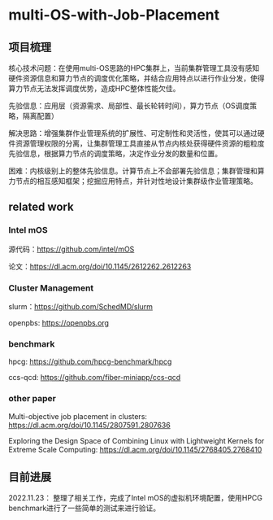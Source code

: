 # multi-OS-with-Job-Placement
## 项目梳理

核心技术问题：在使用multi-OS思路的HPC集群上，当前集群管理工具没有感知硬件资源信息和算力节点的调度优化策略，并结合应用特点以进行作业分发，使得算力节点无法发挥调度优势，造成HPC整体性能欠佳。

先验信息：应用层（资源需求、局部性、最长轮转时间），算力节点（OS调度策略，隔离配置）

解决思路：增强集群作业管理系统的扩展性、可定制性和灵活性，使其可以通过硬件资源管理权限的分离，让集群管理工具直接从节点内核处获得硬件资源的粗粒度先验信息，根据算力节点的调度策略，决定作业分发的数量和位置。

困难：内核级别上的整体先验信息。计算节点上不会部署先验信息；集群管理和算力节点的相互感知框架；挖掘应用特点，并针对性地设计集群级作业管理策略。

## related work

### Intel mOS

源代码：https://github.com/intel/mOS

论文：https://dl.acm.org/doi/10.1145/2612262.2612263

### Cluster Management

slurm：https://github.com/SchedMD/slurm

openpbs: https://openpbs.org

### benchmark

hpcg: https://github.com/hpcg-benchmark/hpcg

ccs-qcd: https://github.com/fiber-miniapp/ccs-qcd

### other paper

Multi-objective job placement in clusters: https://dl.acm.org/doi/10.1145/2807591.2807636

Exploring the Design Space of Combining Linux with Lightweight Kernels for Extreme Scale Computing: https://dl.acm.org/doi/10.1145/2768405.2768410

## 目前进展

2022.11.23： 整理了相关工作，完成了Intel mOS的虚拟机环境配置，使用HPCG benchmark进行了一些简单的测试来进行验证。
